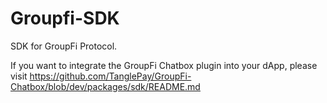 # Groupfi-SDK
SDK for GroupFi Protocol.

If you want to integrate the GroupFi Chatbox plugin into your dApp, please visit https://github.com/TanglePay/GroupFi-Chatbox/blob/dev/packages/sdk/README.md

